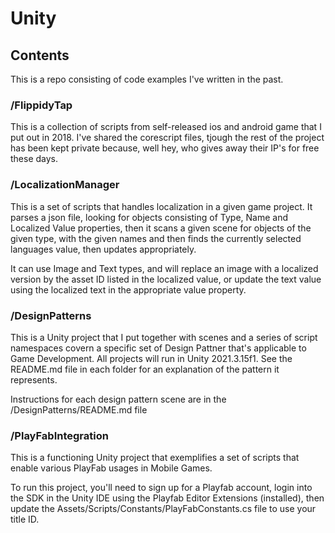# Unity

## Contents
This is a repo consisting of code examples I've written in the past. 

### /FlippidyTap
This is a collection of scripts from self-released ios and android game that I put out in 2018.  I've shared the corescript files, tjough the rest of the project has been kept private because, well hey, who gives away their IP's for free these days.

### /LocalizationManager
This is a set of scripts that handles localization in a given game project.  It parses a json file, looking for objects consisting of Type, Name and Localized Value properties, then it scans a given scene for objects of the given type, with the given names and then finds the currently selected languages value, then updates appropriately.  

It can use Image and Text types, and will replace an image with a localized version by the asset ID listed in the localized value, or update the text value using the localized text in the appropriate value property.

### /DesignPatterns
This is a Unity project that I put together with scenes and a series of script namespaces covern a specific set of Design Pattner that's applicable to Game Development.  All projects will run in Unity 2021.3.15f1.  See the README.md file in each folder for an explanation of the pattern it represents.

Instructions for each design pattern scene are in the /DesignPatterns/README.md file

### /PlayFabIntegration
This is a functioning Unity project that exemplifies a set of scripts that enable various PlayFab usages in Mobile Games.  

To run this project, you'll need to sign up for a Playfab account, login into the SDK in the Unity IDE using the Playfab Editor Extensions (installed), then update the Assets/Scripts/Constants/PlayFabConstants.cs file to use your title ID.

